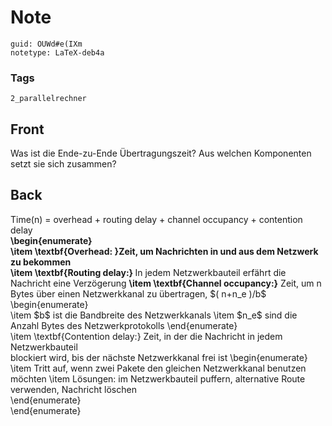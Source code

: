 # Note
```
guid: OUWd#e(IXm
notetype: LaTeX-deb4a
```

### Tags
```
2_parallelrechner
```

## Front
Was ist die Ende-zu-Ende Übertragungszeit? Aus welchen Komponenten setzt sie sich zusammen?

## Back
<div>Time(n) = overhead + routing delay + channel occupancy + contention
delay</div><b><div><b>\begin{enumerate}</b></div><div><b>\item \textbf{</b><b>Overhead:</b><b style="background-color: rgb(255, 255, 255);"> }</b><span>Zeit, um Nachrichten in und aus dem Netzwerk zu bekommen</span></div></b><b>\item \textbf{</b><b>Routing delay:</b><b>} </b>In jedem Netzwerkbauteil erfährt die Nachricht eine
Verzögerung
<b>\item \textbf{</b><b>Channel occupancy:</b><b>}</b> Zeit, um n Bytes über einen Netzwerkkanal zu
übertragen, $( n+n_e )/b$
\begin{enumerate}
<div>\item $b$ ist die Bandbreite des Netzwerkkanals
\item $n_e$ sind die Anzahl Bytes des Netzwerkprotokolls
\end{enumerate}</div><div>\item \textbf{<span>Contention delay:</span><span>} Zeit, in der die Nachricht in jedem Netzwerkbauteil</span></div><div>blockiert wird, bis der nächste Netzwerkkanal frei ist
\begin{enumerate}
<div><span>\item Tritt auf, wenn zwei Pakete den gleichen Netzwerkkanal benutzen</span>
</div><div>möchten
\item Lösungen: im Netzwerkbauteil puffern, alternative Route verwenden,
Nachricht löschen</div><div>\end{enumerate}</div><div>\end{enumerate}</div></div>
